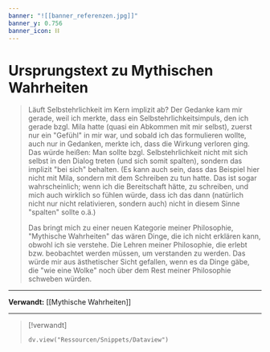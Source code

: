 ```yaml
---
banner: "![[banner_referenzen.jpg]]"
banner_y: 0.756
banner_icon: ⛓️
---
```


# Ursprungstext zu Mythischen Wahrheiten

> Läuft Selbstehrlichkeit im Kern implizit ab? Der Gedanke kam mir gerade, weil ich merkte, dass ein Selbstehrlichkeitsimpuls, den ich gerade bzgl. Mila hatte (quasi ein Abkommen mit mir selbst), zuerst nur ein "Gefühl" in mir war, und sobald ich das formulieren wollte, auch nur in Gedanken, merkte ich, dass die Wirkung verloren ging. Das würde heißen: Man sollte bzgl. Selbstehrlichkeit nicht mit sich selbst in den Dialog treten (und sich somit spalten), sondern das implizit "bei sich" behalten. (Es kann auch sein, dass das Beispiel hier nicht mit Mila, sondern mit dem Schreiben zu tun hatte. Das ist sogar wahrscheinlich; wenn ich die Bereitschaft hätte, zu schreiben, und mich auch wirklich so fühlen würde, dass ich das dann (natürlich nicht nur nicht relativieren, sondern auch) nicht in diesem Sinne "spalten" sollte o.ä.)
> 
> Das bringt mich zu einer neuen Kategorie meiner Philosophie, "Mythische Wahrheiten" das wären Dinge, die ich nicht erklären kann, obwohl ich sie verstehe. Die Lehren meiner Philosophie, die erlebt bzw. beobachtet werden müssen, um verstanden zu werden. Das würde mir aus ästhetischer Sicht gefallen, wenn es da Dinge gäbe, die "wie eine Wolke" noch über dem Rest meiner Philosophie schweben würden.

---

**Verwandt:** [[Mythische Wahrheiten]]

---

> [!verwandt]
> ```dataviewjs
> dv.view("Ressourcen/Snippets/Dataview")
> ```